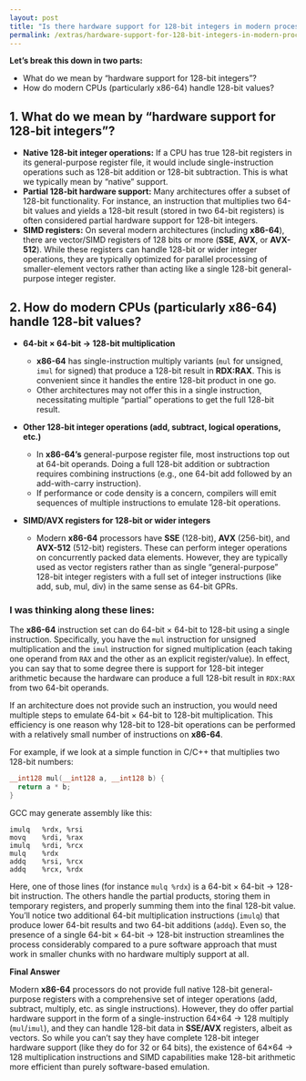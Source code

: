 ```yaml
---
layout: post
title: "Is there hardware support for 128-bit integers in modern processors?"
permalink: /extras/hardware-support-for-128-bit-integers-in-modern-processors.html
---
```


**Let’s break this down in two parts:**
* What do we mean by “hardware support for 128-bit integers”?
* How do modern CPUs (particularly x86-64) handle 128-bit values?

## 1. What do we mean by “hardware support for 128-bit integers”?

* **Native 128-bit integer operations:** If a CPU has true 128-bit registers in its general-purpose register file, it would include single-instruction operations such as 128-bit addition or 128-bit subtraction. This is what we typically mean by “native” support.
* **Partial 128-bit hardware support:** Many architectures offer a subset of 128-bit functionality. For instance, an instruction that multiplies two 64-bit values and yields a 128-bit result (stored in two 64-bit registers) is often considered partial hardware support for 128-bit integers.
* **SIMD registers:** On several modern architectures (including **x86-64**), there are vector/SIMD registers of 128 bits or more (**SSE**, **AVX**, or **AVX-512**). While these registers can handle 128-bit or wider integer operations, they are typically optimized for parallel processing of smaller-element vectors rather than acting like a single 128-bit general-purpose integer register.

## 2. How do modern CPUs (particularly x86-64) handle 128-bit values?

* **64-bit × 64-bit → 128-bit multiplication**
    * **x86-64** has single-instruction multiply variants (`mul` for unsigned, `imul` for signed) that produce a 128-bit result in **RDX:RAX**. This is convenient since it handles the entire 128-bit product in one go.
    * Other architectures may not offer this in a single instruction, necessitating multiple “partial” operations to get the full 128-bit result.

* **Other 128-bit integer operations (add, subtract, logical operations, etc.)**
    * In **x86-64’s** general-purpose register file, most instructions top out at 64-bit operands. Doing a full 128-bit addition or subtraction requires combining instructions (e.g., one 64-bit add followed by an add-with-carry instruction).
    * If performance or code density is a concern, compilers will emit sequences of multiple instructions to emulate 128-bit operations.

* **SIMD/AVX registers for 128-bit or wider integers**
    * Modern **x86-64** processors have **SSE** (128-bit), **AVX** (256-bit), and **AVX-512** (512-bit) registers. These can perform integer operations on concurrently packed data elements. However, they are typically used as vector registers rather than as single “general-purpose” 128-bit integer registers with a full set of integer instructions (like add, sub, mul, div) in the same sense as 64-bit GPRs.

### I was thinking along these lines:

The **x86-64** instruction set can do 64-bit × 64-bit to 128-bit using a single instruction. Specifically, you have the `mul` instruction for unsigned multiplication and the `imul` instruction for signed multiplication (each taking one operand from `RAX` and the other as an explicit register/value). In effect, you can say that to some degree there is support for 128-bit integer arithmetic because the hardware can produce a full 128-bit result in `RDX:RAX` from two 64-bit operands.

If an architecture does not provide such an instruction, you would need multiple steps to emulate 64-bit × 64-bit to 128-bit multiplication. This efficiency is one reason why 128-bit to 128-bit operations can be performed with a relatively small number of instructions on **x86-64**.

For example, if we look at a simple function in C/C++ that multiplies two 128-bit numbers:

```c++
__int128 mul(__int128 a, __int128 b) {
  return a * b;
}
```

GCC may generate assembly like this:

```assembly
imulq   %rdx, %rsi
movq    %rdi, %rax
imulq   %rdi, %rcx
mulq    %rdx
addq    %rsi, %rcx
addq    %rcx, %rdx
```

Here, one of those lines (for instance `mulq %rdx`) is a 64-bit × 64-bit → 128-bit instruction. The others handle the partial products, storing them in temporary registers, and properly summing them into the final 128-bit value. You’ll notice two additional 64-bit multiplication instructions (`imulq`) that produce lower 64-bit results and two 64-bit additions (`addq`). Even so, the presence of a single 64-bit × 64-bit → 128-bit instruction streamlines the process considerably compared to a pure software approach that must work in smaller chunks with no hardware multiply support at all.

**Final Answer**

Modern **x86-64** processors do not provide full native 128-bit general-purpose registers with a comprehensive set of integer operations (add, subtract, multiply, etc. as single instructions). However, they do offer partial hardware support in the form of a single-instruction 64×64 → 128 multiply (`mul`/`imul`), and they can handle 128-bit data in **SSE/AVX** registers, albeit as vectors. So while you can’t say they have complete 128-bit integer hardware support (like they do for 32 or 64 bits), the existence of 64×64 → 128 multiplication instructions and SIMD capabilities make 128-bit arithmetic more efficient than purely software-based emulation.
